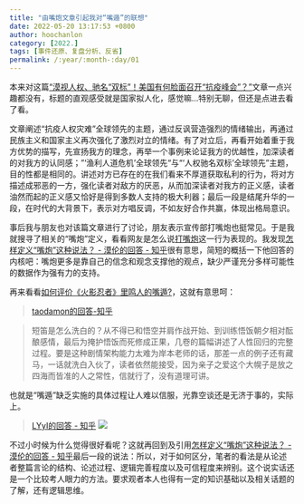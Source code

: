 ```yaml
---
title: "由嘴炮文章引起我对“嘴遁”的联想"
date: 2022-05-20 13:17:53 +0800
author: hoochanlon
category: [2022.]
tags: [事件还原、复盘分析、反省]
permalink: /:year/:month-:day/01
---
```


本来对这篇[“漠视人权、驰名“双标”！美国有何脸面召开“抗疫峰会”？”](https://opinion.huanqiu.com/article/484MfEqP8AR)文章一点兴趣都没有，标题的直观感受就是国家拟人化，感觉嘛...特别无聊，但还是点进去看了看。  <!-- more --> 

文章阐述“抗疫人权灾难”全球领先的主题，通过反讽营造强烈的情绪输出，再通过民族主义和国家主义再次强化了激烈对立的情绪。有了对立后，再看开始着重于我方优势的描写，先宣扬我方的理念，再举一个事例来论证我方的优越性，加深读者的对我方的认同感；”‘渔利人道危机’全球领先“与“‘人权驰名双标’全球领先”主题，目的性都是相同的。讲述对方已存在的在我们看来不厚道获取私利的行为，将对方描述成邪恶的一方，强化读者对敌方的厌恶，从而加深读者对我方的正义感，读者油然而起的正义感又恰好是得到多数人支持的极大利器；最后一段是结尾升华的一段，在时代的大背景下，表示对方唱反调，不如友好合作共赢，体现出格局意识。

事后我与朋友也对该篇文章进行了讨论，朋友表示宣传部打嘴炮也挺常见。于是我就搜寻了相关的“嘴炮”定义，看看网友是怎么说[打嘴炮](https://zhuanlan.zhihu.com/p/20525604)这一行为表现的。我发现[怎样定义“嘴炮”这种说法？ - 漠伦的回答 - 知乎](https://www.zhihu.com/question/25907503/answer/31642804)很有意思，简短的概括一下他回答的内核吧：嘴炮更多是靠自己的信念和观念支撑他的观点，缺少严谨充分多样可能性的数据作为强有力的支持。

再来看看[如何评价《火影忍者》里鸣人的嘴遁?](https://www.zhihu.com/question/26089299)，这就有意思呵：

> [taodamon的回答-知乎](https://www.zhihu.com/question/26089299/answer/32135479)

> 短笛是怎么洗白的？从不得已和悟空并肩作战开始、到训练悟饭朝夕相对酝酿感情，最后为掩护悟饭而死修成正果，几卷的篇幅讲述了人性回归的完整过程。要是这种剧情架构能力太难为岸本老师的话，那差一点的例子还有藏马，一话就洗白入伙了，读者依然能接受，因为亲子之爱这个大幌子是放之四海而皆准的人之常性，信就行了，没有道理可讲。

也就是“嘴遁”缺乏实施的具体过程让人难以信服，光靠空谈还是无济于事的，实际上。

> [LYyI的回答 - 知乎](https://www.zhihu.com/question/26089299/answer/32420636) 
![ ](https://s1.xoimg.com/i/2022/05/20/nyupcu.jpg)

不过小时候为什么觉得很好看呢？这就再回到及引用[怎样定义“嘴炮”这种说法？ - 漠伦的回答 - 知乎](https://www.zhihu.com/question/25907503/answer/31642804)最后一段的说法：所以，对于如何区分，笔者的看法是从论述者整篇言论的结构、论述过程、逻辑完善程度以及可信程度来辨别。这个说实话还是一个比较考人眼力的方法。要求观者本人也得有一定的知识基础以及相关话题的了解，还有逻辑思维。


